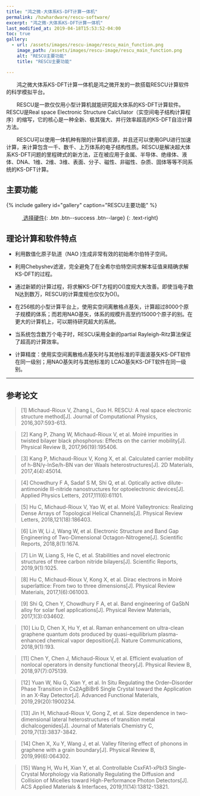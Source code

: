 ```yaml
---
title: "鸿之微-大体系KS-DFT计算一体机"
permalink: /hzwhardware/rescu-software/
excerpt: "鸿之微-大体系KS-DFT计算一体机"
last_modified_at: 2019-04-18T15:53:52-04:00
toc: true
gallery:
  - url: /assets/images/rescu-image/rescu_main_function.png
    image_path: /assets/images/rescu-image/rescu_main_function.png
    alt: "RESCU主要功能"
    title: "RESCU主要功能"

---
```


&emsp;&emsp;鸿之微大体系KS-DFT计算一体机是鸿之微开发的一款搭载RESCU计算软件的科学模拟平台。

&emsp;&emsp;RESCU是一款仅仅用小型计算机就能研究超大体系的KS-DFT计算软件。 RESCU是Real space Electronic Structure CalcUlator（实空间电子结构计算程序）的缩写，它的核心是一种全新、极其强大、并行效率超高的KS-DFT自洽计算方法。

&emsp;&emsp;RESCU可以使用一体机种有限的计算机资源，并且还可以使用GPU进行加速计算，来计算包含一千、数千、上万体系的电子结构性质。RESCU是解决超大体系KS-DFT问题的里程碑式的新方法，正在被应用于金属、半导体、绝缘体、液体、DNA、1维、2维、3维、表面、分子、磁性、非磁性、杂质、固体等等不同系统的KS-DFT计算。

## 主要功能

{% include gallery id="gallery" caption="RESCU主要功能" %}

&emsp;&emsp;&emsp;[<i class="fas fa-shopping-cart"></i> 选择硬件](/hzwhardware/rescu-hardware/){: .btn .btn--success .btn--large}
{: .text-right}

## 理论计算和软件特点

- 利用数值化原子轨道（NAO )生成非常有效的初始希尔伯特子空间。

- 利用Chebyshev滤波，完全避免了在全希尔伯特空间求解本征值来精确求解KS-DFT的过程。

- 通过新颖的计算过程，将求解KS-DFT方程的O()度规大大改善。即使当电子数N达到数万，RESCU的计算度规也仅仅为O()。

- 在256核的小型计算平台上，使用实空间离散格点基矢，计算超过8000个原子规模的体系；而若用NAO基矢，体系的规模升高至约15000个原子的别。在更大的计算机上，可以期待研究超大的系统。

- 当系统包含数万个电子时，RESCU采用全新的partial Rayleigh-Ritz算法保证了超高的计算效率。

- 计算精度：使用实空间离散格点基矢时与其他标准的平面波基矢KS-DFT软件在同一级别；用NAO基矢时与其他标准的 LCAO基矢KS-DFT软件在同一级别。

---

## 参考论文

>[1]	Michaud-Rioux V, Zhang L, Guo H. RESCU: A real space electronic structure method[J]. Journal of Computational Physics, 2016,307:593-613.

>[2]	Kang P, Zhang W, Michaud-Rioux V, et al. Moiré impurities in twisted bilayer black phosphorus: Effects on the carrier mobility[J]. Physical Review B, 2017,96(19):195406.

>[3]	Kang P, Michaud-Rioux V, Kong X, et al. Calculated carrier mobility of h-BN/γ-InSe/h-BN van der Waals heterostructures[J]. 2D Materials, 2017,4(4):45014.

>[4]	Chowdhury F A, Sadaf S M, Shi Q, et al. Optically active dilute-antimonide III-nitride nanostructures for optoelectronic devices[J]. Applied Physics Letters, 2017,111(6):61101.

>[5]	Hu C, Michaud-Rioux V, Yao W, et al. Moiré Valleytronics: Realizing Dense Arrays of Topological Helical Channels[J]. Physical Review Letters, 2018,121(18):186403.

>[6]	Lin W, Li J, Wang W, et al. Electronic Structure and Band Gap Engineering of Two-Dimensional Octagon-Nitrogene[J]. Scientific Reports, 2018,8(1):1674.

>[7]	Lin W, Liang S, He C, et al. Stabilities and novel electronic structures of three carbon nitride bilayers[J]. Scientific Reports, 2019,9(1):1025.

>[8]	Hu C, Michaud-Rioux V, Kong X, et al. Dirac electrons in Moiré superlattice: From two to three dimensions[J]. Physical Review Materials, 2017,1(6):061003.

>[9]	Shi Q, Chen Y, Chowdhury F A, et al. Band engineering of GaSbN alloy for solar fuel applications[J]. Physical Review Materials, 2017,1(3):034602.

>[10]	Liu D, Chen X, Hu Y, et al. Raman enhancement on ultra-clean graphene quantum dots produced by quasi-equilibrium plasma-enhanced chemical vapor deposition[J]. Nature Communications, 2018,9(1):193.

>[11]	Chen Y, Chen J, Michaud-Rioux V, et al. Efficient evaluation of nonlocal operators in density functional theory[J]. Physical Review B, 2018,97(7):075139.

>[12]	Yuan W, Niu G, Xian Y, et al. In Situ Regulating the Order–Disorder Phase Transition in Cs2AgBiBr6 Single Crystal toward the Application in an X-Ray Detector[J]. Advanced Functional Materials, 2019,29(20):1900234.

>[13]	Jin H, Michaud-Rioux V, Gong Z, et al. Size dependence in two-dimensional lateral heterostructures of transition metal dichalcogenides[J]. Journal of Materials Chemistry C, 2019,7(13):3837-3842.

>[14]	Chen X, Xu Y, Wang J, et al. Valley filtering effect of phonons in graphene with a grain boundary[J]. Physical Review B, 2019,99(6):064302.

>[15]	Wang H, Wu H, Xian Y, et al. Controllable CsxFA1-xPbI3 Single-Crystal Morphology via Rationally Regulating the Diffusion and Collision of Micelles toward High-Performance Photon Detectors[J]. ACS Applied Materials & Interfaces, 2019,11(14):13812-13821.
